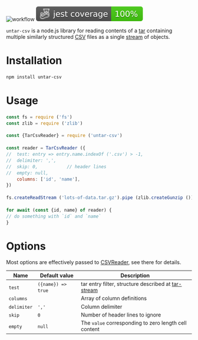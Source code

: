 ![workflow](https://github.com/do-/node-untar-csv/actions/workflows/main.yml/badge.svg)
![Jest coverage](./badges/coverage-jest%20coverage.svg)

`untar-csv` is a node.js library for reading contents of a [tar](https://en.wikipedia.org/wiki/Tar_(computing)) containing multiple similarly structured [CSV](https://datatracker.ietf.org/doc/html/rfc4180) files as a single [stream](https://nodejs.org/docs/latest/api/stream.html) of objects.

# Installation
```bash
npm install untar-csv
```
# Usage
```js
const fs = require ('fs')
const zlib = require ('zlib')

const {TarCsvReader} = require ('untar-csv')

const reader = TarCsvReader ({
//  test: entry => entry.name.indexOf ('.csv') > -1,
//  delimiter: ',',
//  skip: 0,           // header lines
//  empty: null,
    columns: ['id', 'name'],
})

fs.createReadStream ('lots-of-data.tar.gz').pipe (zlib.createGunzip ()).pipe (reader)

for await (const {id, name} of reader) {
// do something with `id` and `name` 
}
```

# Options
Most options are effectively passed to [CSVReader](https://github.com/do-/node-csv-events/wiki/CSVReader), see there for details.

|Name|Default value|Description|
|-|-|-|
|`test`| `({name}) => true` |tar entry filter, structure described at [tar-stream](https://github.com/mafintosh/tar-stream)|
|`columns`| |Array of column definitions|
|`delimiter`|`','`|Column delimiter|
|`skip`|`0`|Number of header lines to ignore|
|`empty`|`null`|The `value` corresponding to zero length cell content|
